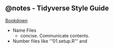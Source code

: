 ## @notes - Tidyverse Style Guide

[Bookdown](https://style.tidyverse.org/)

- Name Files
  - concise. Communicate contents.
- Number files like ‘’’01.setup.R’’’ and 